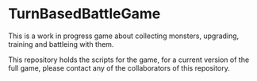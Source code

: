 # TurnBasedBattleGame

This is a work in progress game about collecting monsters, upgrading, training and battleing with them.

This repository holds the scripts for the game, for a current version of the full game, please contact any of the collaborators of this repository.
